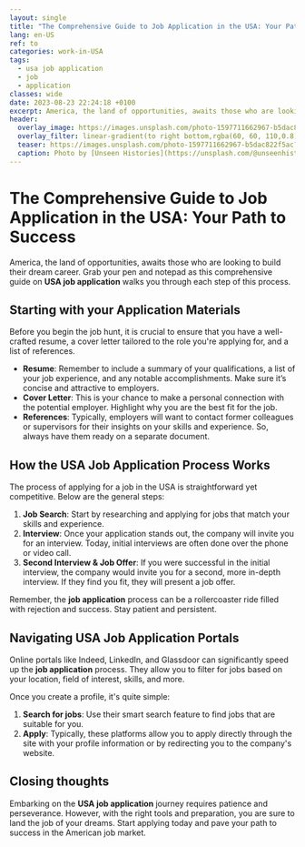 ```yaml
---
layout: single
title: "The Comprehensive Guide to Job Application in the USA: Your Path to Success"
lang: en-US
ref: to
categories: work-in-USA
tags:
  - usa job application
  - job
  - application
classes: wide
date: 2023-08-23 22:24:18 +0100
excerpt: America, the land of opportunities, awaits those who are looking to build their dream career.
header:
  overlay_image: https://images.unsplash.com/photo-1597711662967-b5dac822f5ac?crop=entropy&cs=tinysrgb&fit=max&fm=jpg&ixid=M3w0Nzk0ODB8MHwxfHNlYXJjaHw5fHx1c2ElMjBqb2IlMjBhcHBsaWNhdGlvbiUyQyUyMGpvYiUyQyUyMGFwcGxpY2F0aW9ufGVufDB8MHx8fDE2OTI4MjU4NTh8MA&ixlib=rb-4.0.3&q=80&w=1080
  overlay_filter: linear-gradient(to right bottom,rgba(60, 60, 110,0.8), rgba(178, 34, 52, 0.5))
  teaser: https://images.unsplash.com/photo-1597711662967-b5dac822f5ac?crop=entropy&cs=tinysrgb&fit=max&fm=jpg&ixid=M3w0Nzk0ODB8MHwxfHNlYXJjaHw5fHx1c2ElMjBqb2IlMjBhcHBsaWNhdGlvbiUyQyUyMGpvYiUyQyUyMGFwcGxpY2F0aW9ufGVufDB8MHx8fDE2OTI4MjU4NTh8MA&ixlib=rb-4.0.3&q=80&w=400
  caption: Photo by [Unseen Histories](https://unsplash.com/@unseenhistories?utm_source=wenospeakamericano&utm_medium=referral) on [Unsplash](https://unsplash.com/?utm_source=wenospeakamericano&utm_medium=referral)
---
```


# The Comprehensive Guide to Job Application in the USA: Your Path to Success

America, the land of opportunities, awaits those who are looking to build their dream career. Grab your pen and notepad as this comprehensive guide on **USA job application** walks you through each step of this process.

## Starting with your **Application** Materials

Before you begin the job hunt, it is crucial to ensure that you have a well-crafted resume, a cover letter tailored to the role you're applying for, and a list of references.

- **Resume**: Remember to include a summary of your qualifications, a list of your job experience, and any notable accomplishments. Make sure it’s concise and attractive to employers.
- **Cover Letter**: This is your chance to make a personal connection with the potential employer. Highlight why you are the best fit for the job.
- **References**: Typically, employers will want to contact former colleagues or supervisors for their insights on your skills and experience. So, always have them ready on a separate document.

## How the **USA Job Application** Process Works

The process of applying for a job in the USA is straightforward yet competitive. Below are the general steps:

1. **Job Search**: Start by researching and applying for jobs that match your skills and experience.
2. **Interview**: Once your application stands out, the company will invite you for an interview. Today, initial interviews are often done over the phone or video call.
3. **Second Interview & Job Offer**: If you were successful in the initial interview, the company would invite you for a second, more in-depth interview. If they find you fit, they will present a job offer.

Remember, the **job application** process can be a rollercoaster ride filled with rejection and success. Stay patient and persistent.

## Navigating USA Job Application Portals

Online portals like Indeed, LinkedIn, and Glassdoor can significantly speed up the **job application** process. They allow you to filter for jobs based on your location, field of interest, skills, and more.

Once you create a profile, it's quite simple:

1. **Search for jobs**: Use their smart search feature to find jobs that are suitable for you.
2. **Apply**: Typically, these platforms allow you to apply directly through the site with your profile information or by redirecting you to the company's website.

## Closing thoughts

Embarking on the **USA job application** journey requires patience and perseverance. However, with the right tools and preparation, you are sure to land the job of your dreams. Start applying today and pave your path to success in the American job market.
